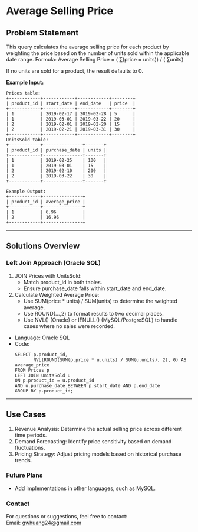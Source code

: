 # **Average Selling Price**

## **Problem Statement**
This query calculates the average selling price for each product by weighting the price based on the number of units sold within the applicable date range.
Formula:
Average Selling Price = ( &#8721;(price × units)) / ( &#8721;units)

If no units are sold for a product, the result defaults to 0.  

**Example Input:**
  ```
  Prices table:
  +------------+------------+------------+--------+
  | product_id | start_date | end_date   | price  |
  +------------+------------+------------+--------+
  | 1          | 2019-02-17 | 2019-02-28 | 5      |
  | 1          | 2019-03-01 | 2019-03-22 | 20     |
  | 2          | 2019-02-01 | 2019-02-20 | 15     |
  | 2          | 2019-02-21 | 2019-03-31 | 30     |
  +------------+------------+------------+--------+
  UnitsSold table:
  +------------+---------------+-------+
  | product_id | purchase_date | units |
  +------------+---------------+-------+
  | 1          | 2019-02-25    | 100   |
  | 1          | 2019-03-01    | 15    |
  | 2          | 2019-02-10    | 200   |
  | 2          | 2019-03-22    | 30    |
  +------------+---------------+-------+

  Example Output:
  +------------+---------------+
  | product_id | average_price |
  +------------+---------------+
  | 1          | 6.96          |
  | 2          | 16.96         |
  +------------+---------------+
  ```

---

## **Solutions Overview**
### **Left Join Approach (Oracle SQL)**
1. JOIN Prices with UnitsSold:
   - Match product_id in both tables.
   - Ensure purchase_date falls within start_date and end_date.
2. Calculate Weighted Average Price:
   - Use SUM(price * units) / SUM(units) to determine the weighted average.
   - Use ROUND(...,2) to format results to two decimal places.
   - Use NVL() (Oracle) or IFNULL() (MySQL/PostgreSQL) to handle cases where no sales were recorded.
   
- Language: Oracle SQL
- Code:
  ```
  SELECT p.product_id, 
         NVL(ROUND(SUM(p.price * u.units) / SUM(u.units), 2), 0) AS average_price
  FROM Prices p
  LEFT JOIN UnitsSold u
  ON p.product_id = u.product_id
  AND u.purchase_date BETWEEN p.start_date AND p.end_date
  GROUP BY p.product_id;
  ```
  
---

## **Use Cases**
1. Revenue Analysis: Determine the actual selling price across different time periods.
2. Demand Forecasting: Identify price sensitivity based on demand fluctuations.
3. Pricing Strategy: Adjust pricing models based on historical purchase trends.  
### **Future Plans**
- Add implementations in other languages, such as MySQL.
  
### **Contact**
For questions or suggestions, feel free to contact:  
Email: gwhuang24@gmail.com
